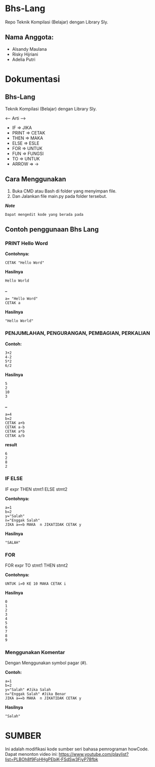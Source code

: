 # Bhs-Lang
Repo Teknik Kompilasi (Belajar) dengan Library Sly.

## Nama Anggota:
- Alsandy Maulana
- Risky Hijriani
- Adelia Putri 

# Dokumentasi

## Bhs-Lang
Teknik Kompilasi (Belajar) dengan Library Sly. 

<-- Arti -->
- IF => JIKA
- PRINT => CETAK
- THEN => MAKA
- ELSE => ESLE
- FOR => UNTUK
- FUN => FUNGSI
- TO => UNTUK
- ARROW => ->

## Cara Menggunakan


1. Buka CMD atau Bash di folder yang menyimpan file. 
2. Dan Jalankan file main.py pada folder tersebut.

**_Note_**
```
Dapat mengedit kode yang berada pada 
```
## Contoh penggunaan Bhs Lang

### PRINT Hello Word

**Contohnya:**
```
CETAK "Hello Word" 
```

**Hasilnya**
```
Hello World
```

**_**
```
a= "Hello Word"
CETAK a 
```

**Hasilnya**
```
"Hello World"
```

### PENJUMLAHAN, PENGURANGAN, PEMBAGIAN, PERKALIAN


**Contoh:**
```
3+2
4-2
5*2
6/2
```

**Hasilnya**
```
5
2
10
3
```

**_**
```
a=4
b=2
CETAK a+b
CETAK a-b
CETAK a*b
CETAK a/b
```

**result**
```
6
2
8
2
```

### IF ELSE 

IF expr THEN stmt1 ELSE stmt2

**Contohnya:**
```
a=1
b=2
y="Salah"
n="Enggak Salah"
JIKA a==b MAKA  n JIKATIDAK CETAK y
```

**Hasilnya**
```
"SALAH"
```

### FOR

FOR expr TO stmt1 THEN stmt2

**Contohnya:**
```
UNTUK i=0 KE 10 MAKA CETAK i
```

**Hasilnya**
```
0
1
2
3
4
5
6
7
8
9
```

### Menggunakan Komentar

Dengan Menggunakan symbol pagar (#).

**Contoh:**
```
a=1
b=2
y="Salah" #Jika Salah
n="Enggak Salah" #Jika Benar
JIKA a==b MAKA  n JIKATIDAK CETAK y
```

**Hasilnya**
```
"Salah"
```
# SUMBER
Ini adalah modifikasi kode sumber seri bahasa pemrograman howCode.
Dapat menonton video ini:
https://www.youtube.com/playlist?list=PLBOh8f9FoHHgPEbiK-FSdSw3FiyP78fbk

